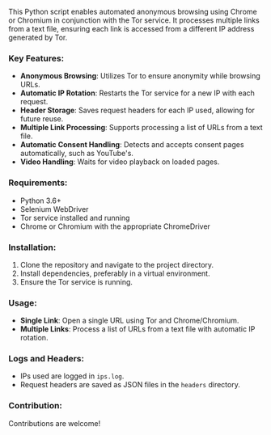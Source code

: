 This Python script enables automated anonymous browsing using Chrome or Chromium in conjunction with the Tor service. It processes multiple links from a text file, ensuring each link is accessed from a different IP address generated by Tor.

### Key Features:
- **Anonymous Browsing**: Utilizes Tor to ensure anonymity while browsing URLs.
- **Automatic IP Rotation**: Restarts the Tor service for a new IP with each request.
- **Header Storage**: Saves request headers for each IP used, allowing for future reuse.
- **Multiple Link Processing**: Supports processing a list of URLs from a text file.
- **Automatic Consent Handling**: Detects and accepts consent pages automatically, such as YouTube's.
- **Video Handling**: Waits for video playback on loaded pages.

### Requirements:
- Python 3.6+
- Selenium WebDriver
- Tor service installed and running
- Chrome or Chromium with the appropriate ChromeDriver

### Installation:
1. Clone the repository and navigate to the project directory.
2. Install dependencies, preferably in a virtual environment.
3. Ensure the Tor service is running.

### Usage:
- **Single Link**: Open a single URL using Tor and Chrome/Chromium.
- **Multiple Links**: Process a list of URLs from a text file with automatic IP rotation.

### Logs and Headers:
- IPs used are logged in `ips.log`.
- Request headers are saved as JSON files in the `headers` directory.

### Contribution:
Contributions are welcome!
